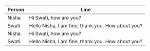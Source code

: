 |Person | Line|
|-|-|
|Nisha| Hi Swati, how are you?|
|Swati| Hello Nisha, I am fine, thank you. How about you?
|Nisha| Hi Swati, how are you?|
|Swati| Hello Nisha, I am fine, thank you. How about you?
